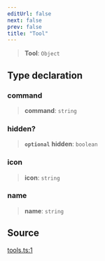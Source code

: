 ```yaml
---
editUrl: false
next: false
prev: false
title: "Tool"
---
```


> **Tool**: `Object`

## Type declaration

### command

> **command**: `string`

### hidden?

> **`optional`** **hidden**: `boolean`

### icon

> **icon**: `string`

### name

> **name**: `string`

## Source

[tools.ts:1](https://github.com/nodenogg-in/alpha-p2p/blob/290bb7e02213a2b959571227ba7e64b04c8ddc90/packages/infinitykit/src/tools.ts#L1)
